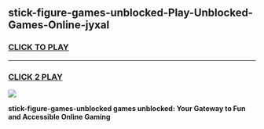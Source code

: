 
## stick-figure-games-unblocked-Play-Unblocked-Games-Online-jyxal
<h3>
<a href="https://premium76.site?title=stick-figure-games-unblocked&ref=25A">CLICK TO PLAY</a></h3>
<hr>

<h3>
<a href="https://premium76.site?title=stick-figure-games-unblocked&ref=25A">CLICK 2 PLAY</a>
  
</h3>

<a href="https://premium76.site?title=stick-figure-games-unblocked&ref=25A"><img src="https://clearcache.store/games.png"></a>


**stick-figure-games-unblocked games unblocked: Your Gateway to Fun and Accessible Online Gaming**
